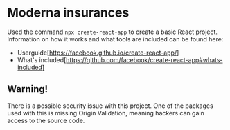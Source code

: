 # Moderna insurances

Used the command `npx create-react-app` to create a basic React project. Information on how it works and what tools are included can be found here:

* Userguide[https://facebook.github.io/create-react-app/]
* What's included[https://github.com/facebook/create-react-app#whats-included]

 ## Warning!
 There is a possible security issue with this project. One of the packages used with this is missing Origin Validation, meaning hackers can gain access to the source code.
